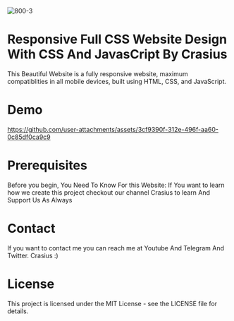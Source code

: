 
![800-3](https://github.com/user-attachments/assets/f5f58cd3-6b47-442c-9829-32bb77c54072)

<h1>Responsive Full CSS Website Design With CSS And JavasCript By Crasius</h1>

This Beautiful Website is a fully responsive website, maximum compatiblities in all mobile devices, built using HTML, CSS, and JavaScript.

<h1>Demo</h1>



https://github.com/user-attachments/assets/3cf9390f-312e-496f-aa60-0c85df0ca9c9





<h1>Prerequisites</h1>
Before you begin, You Need To Know For this Website:
If You want to learn how we create this project checkout our channel Crasius to learn And Support Us As Always

<h1>Contact</h1>
If you want to contact me you can reach me at Youtube And Telegram And Twitter. 
Crasius :)

<h1>License</h1>
This project is licensed under the MIT License - see the LICENSE file for details.
